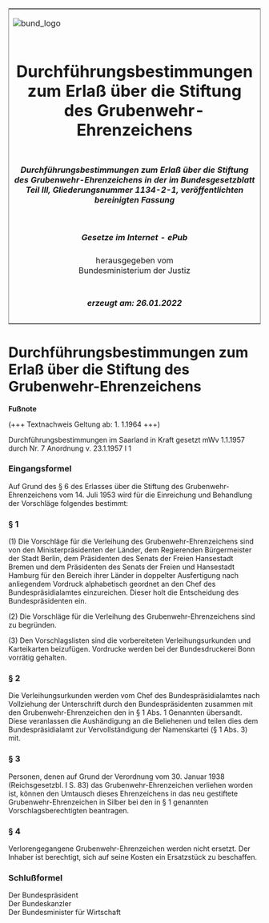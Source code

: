 <span id="DECKBLATT.html"></span>

<table border="0" frame="border" width="100%">

<tr valign="top">

<td align="left">

![bund\_logo](BfJ_2021_Web_de_de.gif)

</td>

<td align="right">

 

</td>

</tr>

<tr align="center" valign="middle">

<td colspan="2">

# Durchführungsbestimmungen zum Erlaß über die Stiftung des Grubenwehr-Ehrenzeichens

</td>

</tr>

<tr align="center" valign="middle">

<td colspan="2">

##### Durchführungsbestimmungen zum Erlaß über die Stiftung des Grubenwehr-Ehrenzeichens in der im Bundesgesetzblatt Teil III, Gliederungsnummer 1134-2-1, veröffentlichten bereinigten Fassung

</td>

</tr>

<tr align="center" valign="middle">

<td colspan="2">

  
  

##### Gesetze im Internet - ePub  
  
herausgegeben vom  
Bundesministerium der Justiz

</td>

</tr>

<tr align="center" valign="bottom">

<td colspan="2">

  
  

##### erzeugt am: 26.01.2022

</td>

</tr>

</table>

<span id="BJNR006630953.html"></span>

# Durchführungsbestimmungen zum Erlaß über die Stiftung des Grubenwehr-Ehrenzeichens

<div>

  
**Fußnote**

<div class="jnhtml">

<div>

<div class="jurAbsatz">

(+++ Textnachweis Geltung ab: 1. 1.1964 +++)

</div>

<div class="jurAbsatz">

  
Durchführungsbestimmungen im Saarland in Kraft gesetzt mWv 1.1.1957
durch Nr. 7 Anordnung v. 23.1.1957 I 1

</div>

</div>

</div>

</div>

<span id="BJNR006630953BJNE000100319.html"></span>

### Eingangsformel  

<div>

<div class="jnhtml">

<div>

<div class="jurAbsatz">

Auf Grund des § 6 des Erlasses über die Stiftung des
Grubenwehr-Ehrenzeichens vom 14. Juli 1953 wird für die Einreichung und
Behandlung der Vorschläge folgendes bestimmt:

</div>

</div>

</div>

</div>

<span id="BJNR006630953BJNE000200319.html"></span>

### § 1  

<div>

<div class="jnhtml">

<div>

<div class="jurAbsatz">

(1) Die Vorschläge für die Verleihung des Grubenwehr-Ehrenzeichens sind
von den Ministerpräsidenten der Länder, dem Regierenden Bürgermeister
der Stadt Berlin, dem Präsidenten des Senats der Freien Hansestadt
Bremen und dem Präsidenten des Senats der Freien und Hansestadt Hamburg
für den Bereich ihrer Länder in doppelter Ausfertigung nach anliegendem
Vordruck alphabetisch geordnet an den Chef des Bundespräsidialamtes
einzureichen. Dieser holt die Entscheidung des Bundespräsidenten ein.

</div>

<div class="jurAbsatz">

(2) Die Vorschläge für die Verleihung des Grubenwehr-Ehrenzeichens sind
zu begründen.

</div>

<div class="jurAbsatz">

(3) Den Vorschlagslisten sind die vorbereiteten Verleihungsurkunden und
Karteikarten beizufügen. Vordrucke werden bei der Bundesdruckerei Bonn
vorrätig gehalten.

</div>

</div>

</div>

</div>

<span id="BJNR006630953BJNE000300319.html"></span>

### § 2  

<div>

<div class="jnhtml">

<div>

<div class="jurAbsatz">

Die Verleihungsurkunden werden vom Chef des Bundespräsidialamtes nach
Vollziehung der Unterschrift durch den Bundespräsidenten zusammen mit
den Grubenwehr-Ehrenzeichen den in § 1 Abs. 1 Genannten übersandt. Diese
veranlassen die Aushändigung an die Beliehenen und teilen dies dem
Bundespräsidialamt zur Vervollständigung der Namenskartei (§ 1 Abs. 3)
mit.

</div>

</div>

</div>

</div>

<span id="BJNR006630953BJNE000400319.html"></span>

### § 3  

<div>

<div class="jnhtml">

<div>

<div class="jurAbsatz">

Personen, denen auf Grund der Verordnung vom 30. Januar 1938
(Reichsgesetzbl. I S. 83) das Grubenwehr-Ehrenzeichen verliehen worden
ist, können den Umtausch dieses Ehrenzeichens in das neu gestiftete
Grubenwehr-Ehrenzeichen in Silber bei den in § 1 genannten
Vorschlagsberechtigten beantragen.

</div>

</div>

</div>

</div>

<span id="BJNR006630953BJNE000500319.html"></span>

### § 4  

<div>

<div class="jnhtml">

<div>

<div class="jurAbsatz">

Verlorengegangene Grubenwehr-Ehrenzeichen werden nicht ersetzt. Der
Inhaber ist berechtigt, sich auf seine Kosten ein Ersatzstück zu
beschaffen.

</div>

</div>

</div>

</div>

<span id="BJNR006630953BJNE000600319.html"></span>

### Schlußformel  

<div>

<div class="jnhtml">

<div>

<div class="jurAbsatz">

<span class="SP">Der Bundespräsident</span>  
<span class="SP">Der Bundeskanzler</span>  
<span class="SP">Der Bundesminister für Wirtschaft</span>

</div>

</div>

</div>

</div>
